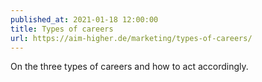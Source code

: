 ```yaml
---
published_at: 2021-01-18 12:00:00
title: Types of careers
url: https://aim-higher.de/marketing/types-of-careers/
---
```


On the three types of careers and how to act accordingly.
